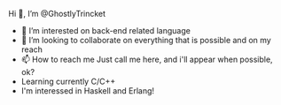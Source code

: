 Hi 👋, I’m @GhostlyTrincket
- 👀 I’m interested on back-end related language
- 💞️ I’m looking to collaborate on everything that is possible and on my reach
- 📫 How to reach me Just call me here, and i'll appear when possible, ok?
- Learning currently C/C++
- I'm interessed in Haskell and Erlang!

<!---
GhostlyTrincket/GhostlyTrincket is a ✨ special ✨ repository because its `README.md` (this file) appears on your GitHub profile.
You can click the Preview link to take a look at your changes.
--->
